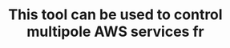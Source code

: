 ---
layout: answer
title: "This tool can be used to control multipole AWS services fr"
blurb: "<p>The AWS Command Line Interface (CLI) is a unified tool to manage your AWS services. With just one tool to download and configure, you can control multip"
quid: 197
---